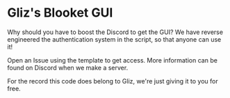 # Gliz's Blooket GUI
Why should you have to boost the Discord to get the GUI? We have reverse engineered the authentication system in the script, so that anyone can use it!

Open an Issue using the template to get access.
More information can be found on Discord when we make a server.

For the record this code does belong to Gliz, we're just giving it to you for free.

